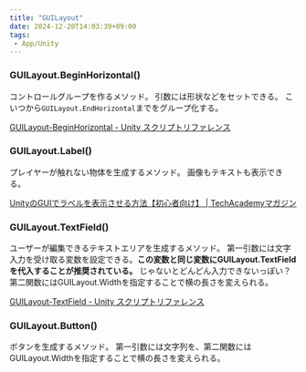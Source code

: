 ```yaml
---
title: "GUILayout"
date: 2024-12-20T14:03:39+09:00
tags:
 - App/Unity
---
```


### GUILayout.BeginHorizontal()
コントロールグループを作るメソッド。
引数には形状などをセットできる。
こいつから`GUILayout.EndHorizontal`までをグループ化する。


[GUILayout-BeginHorizontal - Unity スクリプトリファレンス](https://docs.unity3d.com/ja/current/ScriptReference/GUILayout.BeginHorizontal.html)

### GUILayout.Label()
プレイヤーが触れない物体を生成するメソッド。
画像もテキストも表示できる。

[UnityのGUIでラベルを表示させる方法【初心者向け】 \| TechAcademyマガジン](https://techacademy.jp/magazine/4301)

### GUILayout.TextField()
ユーザーが編集できるテキストエリアを生成するメソッド。
第一引数には文字入力を受け取る変数を設定できる。**この変数と同じ変数にGUILayout.TextFieldを代入することが推奨されている。** じゃないとどんどん入力できないっぽい？
第二関数にはGUILayout.Widthを指定することで横の長さを変えられる。


[GUILayout-TextField - Unity スクリプトリファレンス](https://docs.unity3d.com/ja/current/ScriptReference/GUILayout.TextField.html)

### GUILayout.Button()
ボタンを生成するメソッド。
第一引数には文字列を、第二関数にはGUILayout.Widthを指定することで横の長さを変えられる。

